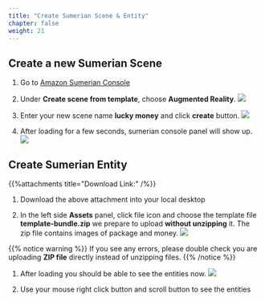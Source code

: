 ```yaml
---
title: "Create Sumerian Scene & Entity"
chapter: false
weight: 21
---
```



## Create a new Sumerian Scene

1. Go to [Amazon Sumerian Console](https://us-west-2.console.aws.amazon.com/sumerian/home/start)

1. Under **Create scene from template**, choose **Augmented Reality**.
   ![](/image/WechatIMG4_1.png)
    
1. Enter your new scene name **lucky money** and click **create** button.
   ![](/image/WechatIMG6_1.png)
    
1. After loading for a few seconds, sumerian console panel will show up.
   ![](/image/WechatIMG7_1.png)
   

## Create Sumerian Entity

{{%attachments title="Download Link:" /%}}

1. Download the above attachment into your local desktop 

1. In the left side **Assets** panel, click file icon and choose the template file **template-bundle.zip** we prepare to upload **without unzipping** it. The zip file contains images of package and money.
![](/image/WechatIMG5.png) 

{{% notice warning %}}
If you see any errors, please double check you are uploading **ZIP file** directly instead of unzipping files.
{{% /notice %}}

1. After loading you should be able to see the entities now.
   ![](/image/WechatIMG8_1.png)

1. Use your mouse right click button and scroll button to see the entities

